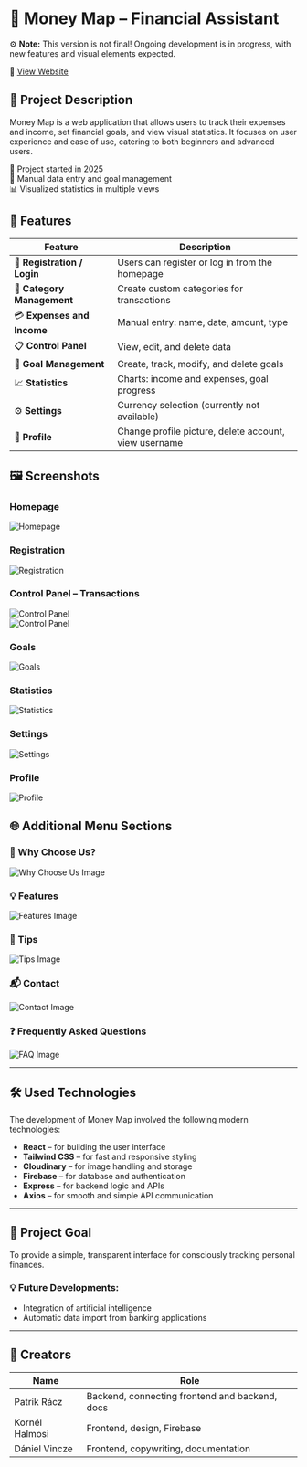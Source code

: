 # 🏦 Money Map – Financial Assistant

⚙️ **Note:** This version is not final! Ongoing development is in progress, with new features and visual elements expected.

🔗 [View Website](https://moneymaphun.netlify.app)

## 💸 Project Description

Money Map is a web application that allows users to track their expenses and income, set financial goals, and view visual statistics. It focuses on user experience and ease of use, catering to both beginners and advanced users.

📆 Project started in 2025  
🧠 Manual data entry and goal management  
📊 Visualized statistics in multiple views

## 💼 Features

| Feature                     | Description                                           |
| --------------------------- | ----------------------------------------------------- |
| 📝 **Registration / Login** | Users can register or log in from the homepage        |
| 📂 **Category Management**  | Create custom categories for transactions             |
| 💳 **Expenses and Income**  | Manual entry: name, date, amount, type                |
| 📋 **Control Panel**        | View, edit, and delete data                           |
| 🎯 **Goal Management**      | Create, track, modify, and delete goals               |
| 📈 **Statistics**           | Charts: income and expenses, goal progress            |
| ⚙️ **Settings**             | Currency selection (currently not available)          |
| 👤 **Profile**              | Change profile picture, delete account, view username |

## 🖼️ Screenshots

### Homepage

![Homepage](./public/1.png)

### Registration

![Registration](./public/2.png)

### Control Panel – Transactions

![Control Panel](./public/3.png)  
![Control Panel](./public/4.png)

### Goals

![Goals](./public/5.png)

### Statistics

![Statistics](./public/6.png)

### Settings

![Settings](./public/7.png)

### Profile

![Profile](./public/8.png)

## 🌐 Additional Menu Sections

### 📸 Why Choose Us?

![Why Choose Us Image](./public/miertvalasszminket.png)

### 💡 Features

![Features Image](./public/jellemzok.png)

### 🧠 Tips

![Tips Image](./public/tippek.png)

### 📬 Contact

![Contact Image](./public/elerhetoseg2.png)

### ❓ Frequently Asked Questions

![FAQ Image](./public/gyakorikerdesek.png)

---

## 🛠️ Used Technologies

The development of Money Map involved the following modern technologies:

- **React** – for building the user interface
- **Tailwind CSS** – for fast and responsive styling
- **Cloudinary** – for image handling and storage
- **Firebase** – for database and authentication
- **Express** – for backend logic and APIs
- **Axios** – for smooth and simple API communication

---

## 📌 Project Goal

To provide a simple, transparent interface for consciously tracking personal finances.

### 💡 Future Developments:

- Integration of artificial intelligence
- Automatic data import from banking applications

---

## 👥 Creators

| Name           | Role                                           |
| -------------- | ---------------------------------------------- |
| Patrik Rácz    | Backend, connecting frontend and backend, docs |
| Kornél Halmosi | Frontend, design, Firebase                     |
| Dániel Vincze  | Frontend, copywriting, documentation           |
